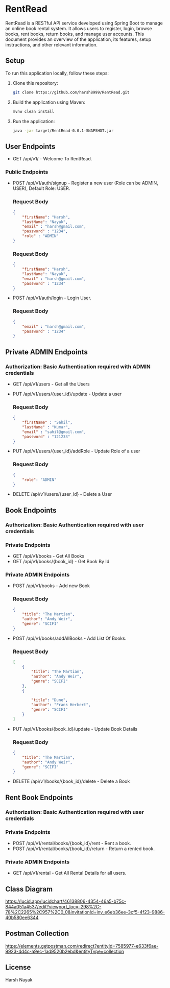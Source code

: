 # RentRead

RentRead is a RESTful API service developed using Spring Boot to manage an online book rental system. It allows users to register, login, browse books, rent books, return books, and manage user accounts. This document provides an overview of the application, its features, setup instructions, and other relevant information.

## Setup

To run this application locally, follow these steps:

1. Clone this repository:

   ```bash
   git clone https://github.com/harsh8999/RentRead.git
   ```

2. Build the application using Maven:
    ```bash
   mvnw clean install
   ```

3. Run the application:
    ```bash
    java -jar target/RentRead-0.0.1-SNAPSHOT.jar
    ```
    
## User Endpoints

- GET /api/v1/ - Welcome To RentRead.

### Public Endpoints
- POST /api/v1/auth/signup - Register a new user (Role can be ADMIN, USER), Default Role: USER.
    ### Request Body
    ```json
    {
    	"firstName": "Harsh",
        "lastName": "Nayak",
        "email" : "harsh@gmail.com",
        "password" : "1234",
        "role" : "ADMIN"
    }
    ```
    ### Request Body
    ```json
    {
    	"firstName": "Harsh",
        "lastName": "Nayak",
        "email" : "harsh@gmail.com",
        "password" : "1234"
    }
    ```
- POST /api/v1/auth/login - Login User.
    ### Request Body
    ```json
    {
        "email" : "harsh@gmail.com",
        "password" : "1234"
    }
    ```

## Private ADMIN Endpoints 
### Authorization: Basic Authentication required with ADMIN credentials


- GET /api/v1/users - Get all the Users
- PUT /api/v1/users/{user_id}/update - Update a user 
    ### Request Body
    ```json
    {
    	"firstName" : "Sahil",
        "lastName" : "Kumar",
        "email" : "sahil@gmail.com",
        "password" : "121233"
    }
    ```

- PUT /api/v1/users/{user_id}/addRole - Update Role of a user 
    ### Request Body
    ```json
    {
    	"role": "ADMIN"
    }
    ```
- DELETE /api/v1/users/{user_id} - Delete a User

## Book Endpoints
### Authorization: Basic Authentication required with user credentials

### Private Endpoints
- GET /api/v1/books - Get All Books
- GET /api/v1/books/{book_id} - Get Book By Id

### Private ADMIN Endpoints
- POST /api/v1/books - Add new Book 
    ### Request Body
    ```json
    {
        "title": "The Martian",
        "author": "Andy Weir",
        "genre": "SCIFI"
    }
    ```
- POST /api/v1/books/addAllBooks - Add List Of Books.
    ### Request Body
    ```json
    [
        {
            "title": "The Martian",
            "author": "Andy Weir",
            "genre": "SCIFI"
        },
        {
            
            "title": "Dune",
            "author": "Frank Herbert",
            "genre": "SCIFI"
        }
    ]
    ```
- PUT /api/v1/books/{book_id}/update - Update Book Details
    ### Request Body
    ```json
    {
        "title": "The Martian",
        "author": "Andy Weir",
        "genre": "SCIFI"
    }
    ```
- DELETE /api/v1/books/{book_id}/delete - Delete a Book

## Rent Book Endpoints
### Authorization: Basic Authentication required with user credentials

### Private Endpoints
- POST /api/v1/rental/books/{book_id}/rent - Rent a book.
- POST /api/v1/rental/books/{book_id}/return - Return a rented book.

### Private ADMIN Endpoints
- GET /api/v1/rental - Get All Rental Details for all users.

## Class Diagram
https://lucid.app/lucidchart/46138806-4354-46a5-b75c-844a051a4537/edit?viewport_loc=-298%2C-78%2C2265%2C957%2C0_0&invitationId=inv_e6eb36ee-3cf5-4f23-9886-40b580ee6344


## Postman Collection
https://elements.getpostman.com/redirect?entityId=7585977-e633f6ae-9923-4d4c-a9ec-1ad9520b2ebd&entityType=collection

## License
Harsh Nayak